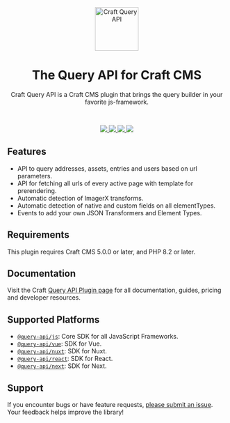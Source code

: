 <div align="center">
	<a href="https://packagist.org/packages/samuelreichor/craft-query-api"  align="center">
      <img src="https://online-images-sr.netlify.app/assets/craft-query-api.png" width="100" alt="Craft Query API">
	</a>
  <br>
	<h1 align="center">The Query API for Craft CMS</h1>
  <p align="center">
    Craft Query API is a Craft CMS plugin that brings the query builder in your favorite js-framework.
  </p>
  <br/>
</div>

<p align="center">
  <a href="https://packagist.org/packages/samuelreichor/craft-query-api">
    <img src="https://img.shields.io/packagist/v/samuelreichor/craft-query-api?label=version&color=blue">
  </a>
  <a href="https://packagist.org/packages/samuelreichor/craft-query-api">
    <img src="https://img.shields.io/packagist/dt/samuelreichor/craft-query-api?color=blue">
  </a>
  <a href="https://packagist.org/packages/samuelreichor/craft-query-api">
    <img src="https://img.shields.io/packagist/php-v/samuelreichor/craft-query-api?color=blue">
  </a>
  <a href="https://packagist.org/packages/samuelreichor/craft-query-api">
    <img src="https://img.shields.io/packagist/l/samuelreichor/craft-query-api?color=blue">
  </a>
</p>

## Features

- API to query addresses, assets, entries and users based on url parameters.
- API for fetching all urls of every active page with template for prerendering.
- Automatic detection of ImagerX transforms.
- Automatic detection of native and custom fields on all elementTypes.
- Events to add your own JSON Transformers and Element Types. 

## Requirements

This plugin requires Craft CMS 5.0.0 or later, and PHP 8.2 or later.

## Documentation

Visit the Craft [Query API Plugin page](https://samuelreichor.at/libraries/craft-query-api) for all documentation, guides, pricing and developer resources.

## Supported Platforms

- [`@query-api/js`](https://samuelreichor.at/libraries/js-craftcms-api): Core SDK for all JavaScript Frameworks.
- [`@query-api/vue`](https://samuelreichor.at/libraries/vue-craftcms): SDK for Vue.
- [`@query-api/nuxt`](https://samuelreichor.at/libraries/nuxt-craftcms): SDK for Nuxt.
- [`@query-api/react`](https://samuelreichor.at/libraries/query-api-react): SDK for React.
- [`@query-api/next`](https://samuelreichor.at/libraries/query-api-next): SDK for Next.


## Support

If you encounter bugs or have feature requests, [please submit an issue](/../../issues/new). Your feedback helps improve the library!
